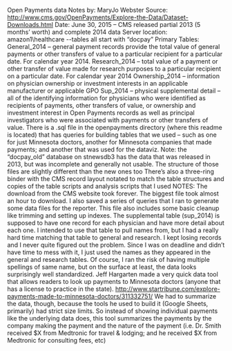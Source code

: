 Open Payments data
Notes by: MaryJo Webster
Source:  http://www.cms.gov/OpenPayments/Explore-the-Data/Dataset-Downloads.html
Date: June 30, 2015 – CMS released partial 2013 (5 months’ worth) and complete 2014 data
Server location: amazon1\healthcare
--tables all start with “docpay”
Primary Tables:
General_2014 – general payment records provide the total value of general payments or other transfers of value to a particular recipient for a particular date. For calendar year 2014.
Research_2014 – total value of a payment or other transfer of value made for research purposes to a particular recipient on a particular date. For calendar year 2014
Ownership_2014 – information on physician ownership or investment interests in an applicable manufacturer or applicable GPO
Sup_2014 – physical supplemental detail – all of the identifying information for physicians who were identified as recipients of payments, other transfers of value, or ownership and investment interest in Open Payments records as well as principal investigators who were associated with payments or other transfers of value.
There is a .sql file in the openpayments directory (where this readme is located) that has queries for building tables that we used – such as one for just Minnesota doctors, another for Minnesota companies that made payments; and another that was used for the dataviz. 
Note: the “docpay_old” database on stnewsdb3 has the data that was released in 2013, but was incomplete and generally not usable. The structure of those files are slightly different than the new ones too
There’s also a three-ring binder with the CMS record layout notated to match the table structures and copies of the table scripts and analysis scripts that I used
NOTES:
The download from the CMS website took forever. The biggest file took almost an hour to download. 
I also saved a series of queries that I ran to generate some data files for the reporter. This file also includes some basic cleanup like trimming and setting up indexes. 
The supplemental table (sup_2014) is supposed to have one record for each physician and have more detail about each one. I intended to use that table to pull names from, but I had a really hard time matching that table to general and research. I kept losing records and I never quite figured out the problem. Since I was on deadline and didn’t have time to mess with it, I just used the names as they appeared in the general and research tables. Of course, I ran the risk of having multiple spellings of same name, but on the surface at least, the data looks surprisingly  well standardized.
Jeff Hargarten made a very quick data tool that allows readers to look up payments to Minnesota doctors (anyone that has a license to practice in the state). 
http://www.startribune.com/explore-payments-made-to-minnesota-doctors/311332751/
We had to summarize the data, though, because the tools he used to build it (Google Sheets, primarily) had strict size limits. So instead of showing individual payments like the underlying data does, this tool summarizes the payments by the company making the payment and the nature of the payment (i.e. Dr. Smith received $X from Medtronic for travel & lodging; and he received $X from Medtronic for consulting fees, etc)
